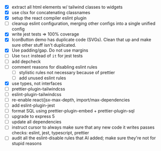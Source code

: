 - [x] extract all html elements w/ tailwind classes to widgets
- [x] use clsx for concatenating classnames
- [x] setup the react compiler eslint plugin
- [ ] cleanup eslint configuration, merging other configs into a single unified
      config
- [x] write jest tests => 100% coverage
- [x] IconButton demo has duplicate code (SVGs). Clean that up and make sure
      other stuff isn't duplicated.
- [x] Use padding/gap. Do not use margins
- [ ] Use `test` instead of `it` for jest tests
- [ ] add depcheck
- [ ] comment reasons for disabling eslint rules
  - [ ] stylistic rules not necessary because of prettier
  - [ ] add unused eslint rules
- [x] use types, not interfaces
- [ ] prettier-plugin-tailwindcss
- [ ] eslint-plugin-tailwindcss
- [ ] re-enable react/jsx-max-depth, import/max-dependencies
- [ ] add eslint-plugin-jest
- [ ] format SQL using prettier-plugin-embed + prettier-plugin-sql
- [ ] upgrade to express 5
- [ ] update all dependencies
- [ ] instruct cursor to always make sure that any new code it writes passes checks: eslint, jest, typescript, prettier
- [ ] audit all the eslint-disable rules that AI added; make sure they're not for stupid reasons